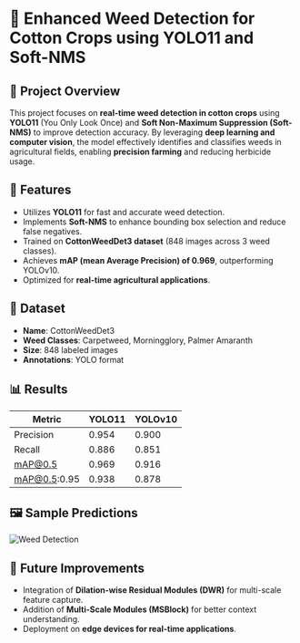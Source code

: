 # 🌿 Enhanced Weed Detection for Cotton Crops using YOLO11 and Soft-NMS  

## 🚀 Project Overview  
This project focuses on **real-time weed detection in cotton crops** using **YOLO11** (You Only Look Once) and **Soft Non-Maximum Suppression (Soft-NMS)** to improve detection accuracy. By leveraging **deep learning and computer vision**, the model effectively identifies and classifies weeds in agricultural fields, enabling **precision farming** and reducing herbicide usage.  

## 📌 Features  
- Utilizes **YOLO11** for fast and accurate weed detection.  
- Implements **Soft-NMS** to enhance bounding box selection and reduce false negatives.  
- Trained on **CottonWeedDet3 dataset** (848 images across 3 weed classes).  
- Achieves **mAP (mean Average Precision) of 0.969**, outperforming YOLOv10.  
- Optimized for **real-time agricultural applications**.  

## 📂 Dataset  
- **Name**: CottonWeedDet3  
- **Weed Classes**: Carpetweed, Morningglory, Palmer Amaranth  
- **Size**: 848 labeled images  
- **Annotations**: YOLO format  

## 📊 Results  
| Metric        | YOLO11 | YOLOv10 |
|--------------|--------|--------|
| Precision    | 0.954  | 0.900  |
| Recall       | 0.886  | 0.851  |
| mAP@0.5      | 0.969  | 0.916  |
| mAP@0.5:0.95 | 0.938  | 0.878  |

## 🖼 Sample Predictions  
![Weed Detection](https://your-image-link.com)  

## 🚀 Future Improvements  
- Integration of **Dilation-wise Residual Modules (DWR)** for multi-scale feature capture.  
- Addition of **Multi-Scale Modules (MSBlock)** for better context understanding.  
- Deployment on **edge devices for real-time applications**.  
